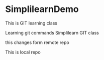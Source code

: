 # SimplilearnDemo
This is GIT learning class

Learning git commands
Simplilearn GIT class

this changes form remote repo

This is local repo
